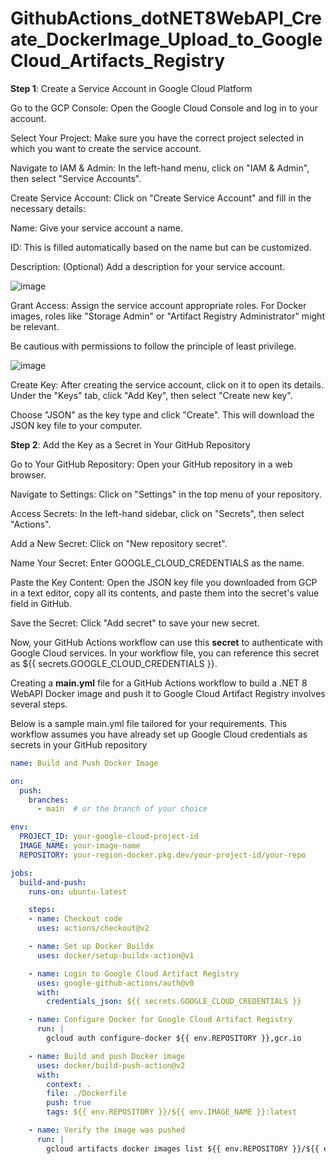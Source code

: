 # GithubActions_dotNET8WebAPI_Create_DockerImage_Upload_to_GoogleCloud_Artifacts_Registry

**Step 1**: Create a Service Account in Google Cloud Platform

Go to the GCP Console: Open the Google Cloud Console and log in to your account.

Select Your Project: Make sure you have the correct project selected in which you want to create the service account.

Navigate to IAM & Admin: In the left-hand menu, click on "IAM & Admin", then select "Service Accounts".

Create Service Account: Click on "Create Service Account" and fill in the necessary details:

Name: Give your service account a name.

ID: This is filled automatically based on the name but can be customized.

Description: (Optional) Add a description for your service account.

![image](https://github.com/luiscoco/GithubActions_dotNET8WebAPI_Create_DockerImage_Upload_to_GoogleCloud_Artifacts_Registry/assets/32194879/14e70f22-b55c-40f9-be13-88bae9b3f96f)

Grant Access: Assign the service account appropriate roles. For Docker images, roles like "Storage Admin" or "Artifact Registry Administrator" might be relevant. 

Be cautious with permissions to follow the principle of least privilege.

![image](https://github.com/luiscoco/GithubActions_dotNET8WebAPI_Create_DockerImage_Upload_to_GoogleCloud_Artifacts_Registry/assets/32194879/bace8465-8ce9-4f1e-9187-fa4beee45943)

Create Key: After creating the service account, click on it to open its details. Under the "Keys" tab, click "Add Key", then select "Create new key". 

Choose "JSON" as the key type and click "Create". This will download the JSON key file to your computer.


**Step 2**: Add the Key as a Secret in Your GitHub Repository

Go to Your GitHub Repository: Open your GitHub repository in a web browser.

Navigate to Settings: Click on "Settings" in the top menu of your repository.

Access Secrets: In the left-hand sidebar, click on "Secrets", then select "Actions".

Add a New Secret: Click on "New repository secret".

Name Your Secret: Enter GOOGLE_CLOUD_CREDENTIALS as the name.

Paste the Key Content: Open the JSON key file you downloaded from GCP in a text editor, copy all its contents, and paste them into the secret's value field in GitHub.

Save the Secret: Click "Add secret" to save your new secret.

Now, your GitHub Actions workflow can use this **secret** to authenticate with Google Cloud services. In your workflow file, you can reference this secret as ${{ secrets.GOOGLE_CLOUD_CREDENTIALS }}.


Creating a **main.yml** file for a GitHub Actions workflow to build a .NET 8 WebAPI Docker image and push it to Google Cloud Artifact Registry involves several steps. 

Below is a sample main.yml file tailored for your requirements. This workflow assumes you have already set up Google Cloud credentials as secrets in your GitHub repository

```yaml
name: Build and Push Docker Image

on:
  push:
    branches:
      - main  # or the branch of your choice

env:
  PROJECT_ID: your-google-cloud-project-id
  IMAGE_NAME: your-image-name
  REPOSITORY: your-region-docker.pkg.dev/your-project-id/your-repo

jobs:
  build-and-push:
    runs-on: ubuntu-latest

    steps:
    - name: Checkout code
      uses: actions/checkout@v2

    - name: Set up Docker Buildx
      uses: docker/setup-buildx-action@v1

    - name: Login to Google Cloud Artifact Registry
      uses: google-github-actions/auth@v0
      with:
        credentials_json: ${{ secrets.GOOGLE_CLOUD_CREDENTIALS }}

    - name: Configure Docker for Google Cloud Artifact Registry
      run: |
        gcloud auth configure-docker ${{ env.REPOSITORY }},gcr.io

    - name: Build and push Docker image
      uses: docker/build-push-action@v2
      with:
        context: .
        file: ./Dockerfile
        push: true
        tags: ${{ env.REPOSITORY }}/${{ env.IMAGE_NAME }}:latest

    - name: Verify the image was pushed
      run: |
        gcloud artifacts docker images list ${{ env.REPOSITORY }}/${{ env.IMAGE_NAME }}
```



